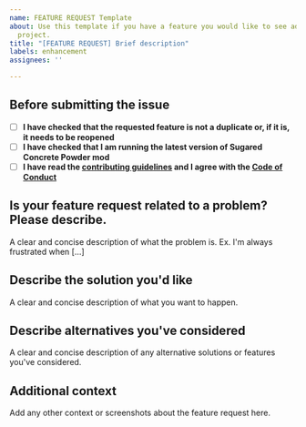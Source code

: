 ```yaml
---
name: FEATURE REQUEST Template
about: Use this template if you have a feature you would like to see added to the
  project.
title: "[FEATURE REQUEST] Brief description"
labels: enhancement
assignees: ''

---
```


## Before submitting the issue

- [ ] **I have checked that the requested feature is not a duplicate or, if it is, it needs to be reopened**
- [ ] **I have checked that I am running the latest version of Sugared Concrete Powder mod**
- [ ] **I have read the [contributing guidelines](https://github.com/CERBON-MODS/Sugared-Concrete-Powder-FORGE/blob/master/CONTRIBUTING.md#feature-requests) and I agree with the [Code of Conduct](https://github.com/CERBON-MODS/Sugared-Concrete-Powder-FORGE/blob/master/CODE_OF_CONDUCT.md)**

## Is your feature request related to a problem? Please describe.

A clear and concise description of what the problem is. Ex. I'm always frustrated when [...]

## Describe the solution you'd like

A clear and concise description of what you want to happen.

## Describe alternatives you've considered
A clear and concise description of any alternative solutions or features you've considered.

## Additional context
Add any other context or screenshots about the feature request here.

